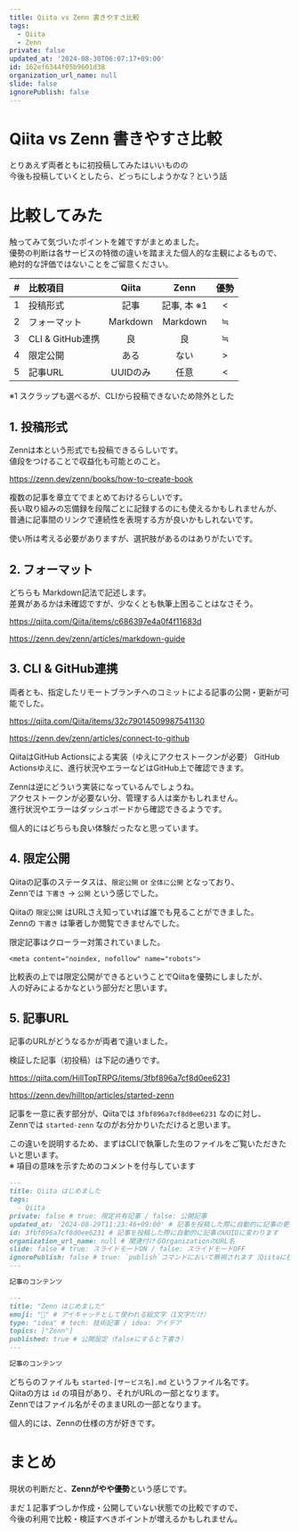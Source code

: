 ```yaml
---
title: Qiita vs Zenn 書きやすさ比較
tags:
  - Qiita
  - Zenn
private: false
updated_at: '2024-08-30T06:07:17+09:00'
id: 162ef6344f05b9601d38
organization_url_name: null
slide: false
ignorePublish: false
---
```


# Qiita vs Zenn 書きやすさ比較

とりあえず両者ともに初投稿してみたはいいものの  
今後も投稿していくとしたら、どっちにしようかな？という話

# 比較してみた

触ってみて気づいたポイントを雑ですがまとめました。  
優勢の判断は各サービスの特徴の違いを踏まえた個人的な主観によるもので、  
絶対的な評価ではないことをご留意ください。

| # | 比較項目           |  Qiita   |   Zenn   | 優勢 |
|:--|:---------------|:--------:|:--------:|:--:|
| 1 | 投稿形式           |    記事    | 記事, 本 ※1 | \< |
| 2 | フォーマット         | Markdown | Markdown | ≒  |
| 3 | CLI & GitHub連携 |    良     |    良     | ≒ |
| 4 | 限定公開           |    ある    |    ない    | \> |
| 5 | 記事URL          |  UUIDのみ  |    任意    | \< |

※1 スクラップも選べるが、CLIから投稿できないため除外とした

## 1. 投稿形式

Zennは本という形式でも投稿できるらしいです。  
値段をつけることで収益化も可能とのこと。

https://zenn.dev/zenn/books/how-to-create-book

複数の記事を章立てでまとめておけるらしいです。  
長い取り組みの忘備録を段階ごとに記録するのにも使えるかもしれませんが、  
普通に記事間のリンクで連続性を表現する方が良いかもしれないです。

使い所は考える必要がありますが、選択肢があるのはありがたいです。

## 2. フォーマット

どちらも Markdown記法で記述します。  
差異があるかは未確認ですが、少なくとも執筆上困ることはなさそう。

https://qiita.com/Qiita/items/c686397e4a0f4f11683d

https://zenn.dev/zenn/articles/markdown-guide

## 3. CLI & GitHub連携

両者とも、指定したリモートブランチへのコミットによる記事の公開・更新が可能でした。  

https://qiita.com/Qiita/items/32c79014509987541130

https://zenn.dev/zenn/articles/connect-to-github

QiitaはGitHub Actionsによる実装（ゆえにアクセストークンが必要）
GitHub Actionsゆえに、進行状況やエラーなどはGitHub上で確認できます。  

Zennは逆にどういう実装になっているんでしょうね。  
アクセストークンが必要ない分、管理する人は楽かもしれません。  
進行状況やエラーはダッシュボードから確認できるようです。  

個人的にはどちらも良い体験だったなと思っています。

## 4. 限定公開

Qiitaの記事のステータスは、`限定公開` or `全体に公開` となっており、  
Zennでは `下書き` → `公開` という感じでした。  

Qiitaの `限定公開` はURLさえ知っていれば誰でも見ることができました。  
Zennの `下書き` は筆者しか閲覧できませんでした。  

限定記事はクローラー対策されていました。

``` html:限定記事に含まれていたメタタグ
<meta content="noindex, nofollow" name="robots">
```

比較表の上では限定公開ができるということでQiitaを優勢にしましたが、  
人の好みによるかなという部分だと思います。

## 5. 記事URL

記事のURLがどうなるかが両者で違いました。  

検証した記事（初投稿）は下記の通りです。

https://qiita.com/HillTopTRPG/items/3fbf896a7cf8d0ee6231

https://zenn.dev/hilltop/articles/started-zenn

記事を一意に表す部分が、Qiitaでは `3fbf896a7cf8d0ee6231` なのに対し、  
Zennでは `started-zenn` なのがお分かりいただけると思います。  

この違いを説明するため、まずはCLIで執筆した生のファイルをご覧いただきたいと思います。  
※ 項目の意味を示すためのコメントを付与しています

```yml:started-qiita.md
---
title: Qiita はじめました
tags:
  - Qiita
private: false # true: 限定共有記事 / false: 公開記事
updated_at: '2024-08-29T11:23:46+09:00' # 記事を投稿した際に自動的に記事の更新日時に変わります
id: 3fbf896a7cf8d0ee6231 # 記事を投稿した際に自動的に記事のUUIDに変わります
organization_url_name: null # 関連付けるOrganizationのURL名
slide: false # true: スライドモードON / false: スライドモードOFF
ignorePublish: false # true: `publish`コマンドにおいて無視されます（Qiitaに投稿されません） / false: `publish`コマンドで処理されます（Qiitaに投稿されます）
---

記事のコンテンツ
```

```yml:started-zenn.md
---
title: "Zenn はじめました"
emoji: "🐣" # アイキャッチとして使われる絵文字（1文字だけ）
type: "idea" # tech: 技術記事 / idea: アイデア
topics: ["Zenn"]
published: true # 公開設定（falseにすると下書き）
---

記事のコンテンツ
```

どちらのファイルも `started-[サービス名].md` というファイル名です。  
Qiitaの方は `id` の項目があり、それがURLの一部となります。  
Zennではファイル名がそのままURLの一部となります。  

個人的には、Zennの仕様の方が好きです。

# まとめ

現状の判断だと、**Zennがやや優勢**という感じです。

まだ１記事ずつしか作成・公開していない状態での比較ですので、  
今後の利用で比較・検証すべきポイントが増えるかもしれません。  
